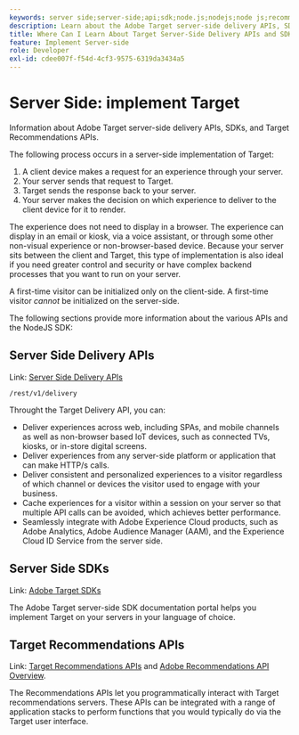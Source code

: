 ```yaml
---
keywords: server side;server-side;api;sdk;node.js;nodejs;node js;recommendations api;api:apis
description: Learn about the Adobe Target server-side delivery APIs, SDKs, and Target Recommendations APIs.
title: Where Can I Learn About Target Server-Side Delivery APIs and SDKs?
feature: Implement Server-side
role: Developer
exl-id: cdee007f-f54d-4cf3-9575-6319da3434a5
---
```

# Server Side: implement Target

Information about Adobe Target server-side delivery APIs, SDKs, and Target Recommendations APIs.

The following process occurs in a server-side implementation of Target:

1. A client device makes a request for an experience through your server.
1. Your server sends that request to Target.
1. Target sends the response back to your server.
1. Your server makes the decision on which experience to deliver to the client device for it to render.

The experience does not need to display in a browser. The experience can display in an email or kiosk, via a voice assistant, or through some other non-visual experience or non-browser-based device. Because your server sits between the client and Target, this type of implementation is also ideal if you need greater control and security or have complex backend processes that you want to run on your server.

<InlineAlert variant="info" slots="text"/>

A first-time visitor can be initialized only on the client-side. A first-time visitor *cannot* be initialized on the server-side.

The following sections provide more information about the various APIs and the NodeJS SDK:

## Server Side Delivery APIs

Link: [Server Side Delivery APIs](https://developers.adobetarget.com/api/delivery-api/)

`/rest/v1/delivery`

Throught the Target Delivery API, you can:

* Deliver experiences across web, including SPAs, and mobile channels as well as non-browser based IoT devices, such as connected TVs, kiosks, or in-store digital screens.
* Deliver experiences from any server-side platform or application that can make HTTP/s calls.
* Deliver consistent and personalized experiences to a visitor regardless of which channel or devices the visitor used to engage with your business.
* Cache experiences for a visitor within a session on your server so that multiple API calls can be avoided, which achieves better performance.
* Seamlessly integrate with Adobe Experience Cloud products, such as Adobe Analytics, Adobe Audience Manager (AAM), and the Experience Cloud ID Service from the server side.

## Server Side SDKs

Link: [Adobe Target SDKs](https://adobetarget-sdks.gitbook.io/docs/)

The Adobe Target server-side SDK documentation portal helps you implement Target on your servers in your language of choice.

## Target Recommendations APIs

Link: [Target Recommendations APIs](https://developers.adobetarget.com/api/recommendations) and [Adobe Recommendations API Overview](https://experienceleague.adobe.com/docs/target-learn/recommendations-api-tutorial/recs-api-overview.html).

The Recommendations APIs let you programmatically interact with Target recommendations servers. These APIs can be integrated with a range of application stacks to perform functions that you would typically do via the Target user interface.

